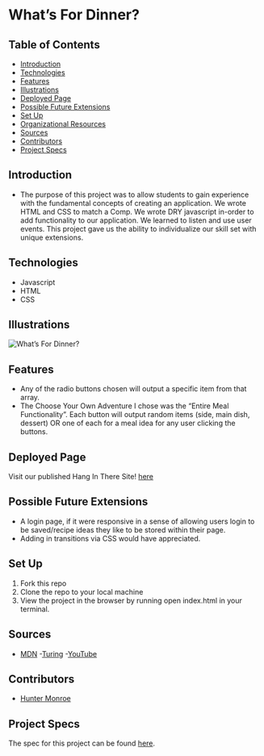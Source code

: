 # What’s For Dinner?
## Table of Contents
  - [Introduction](#introduction)
  - [Technologies](#technologies)
  - [Features](#features)
  - [Illustrations](#illustrations)
  - [Deployed Page](#deployed-page)
  - [Possible Future Extensions](#possible-future-extensions)
  - [Set Up](#set-up)
  - [Organizational Resources](#organizational-resources)
  - [Sources](#sources)
  - [Contributors](#contributors)
  - [Project Specs](#project-specs)
## Introduction
  - The purpose of this project was to allow students to gain experience with the fundamental concepts of creating an application. We wrote HTML and CSS to match a Comp.
  We wrote DRY javascript in-order to add functionality to our application. We learned to listen and use user events. This project gave us the ability to individualize our skill set with unique extensions.
## Technologies
  - Javascript
  - HTML
  - CSS
## Illustrations
  ![What’s For Dinner?](url(assetshttps://hmonroe2.github.io/whats-for-dinner/))
## Features
- Any of the radio buttons chosen will output a specific item from that array.
- The Choose Your Own Adventure I chose was the “Entire Meal Functionality”. Each button will output random items (side, main dish, dessert) OR one of each for a meal idea for any user clicking the buttons.
## Deployed Page
Visit our published Hang In There Site! [here](https://hmonroe2.github.io/whats-for-dinner/)
## Possible Future Extensions
  - A login page, if it were responsive in a sense of allowing users login to be saved/recipe ideas they like to be stored within their page.
  - Adding in transitions via CSS would have appreciated.
## Set Up
1. Fork this repo
2. Clone the repo to your local machine
3. View the project in the browser by running open index.html in your terminal.
## Sources
  - [MDN](https://developer.mozilla.org/en-US/docs/Web/HTML/Element/input/radio)
  -[Turing](https://frontend.turing.edu/)
  -[YouTube](https://www.youtube.com/watch?v=tEC4kqzNTnM)
## Contributors
  - [Hunter Monroe](https://github.com/Hmonroe2)
## Project Specs

The spec for this project can be found [here](https://frontend.turing.io/projects/module-1/dinner.html).
